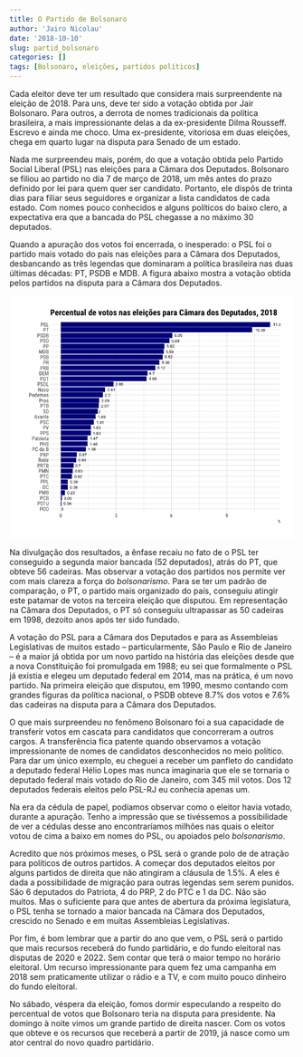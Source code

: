 ```yaml
---
title: O Partido de Bolsonaro
author: 'Jairo Nicolau'
date: '2018-10-10'
slug: partid_bolsonaro
categories: []
tags: [Bolsonaro, eleições, partidos políticos]
---
```


Cada eleitor deve ter um resultado que considera mais surpreendente na eleição
de 2018. Para uns, deve ter sido a votação obtida por Jair Bolsonaro. Para
outros, a derrota de nomes tradicionais da política brasileira, a mais
impressionante delas a da ex-presidente Dilma Rousseff. Escrevo e ainda me
choco. Uma ex-presidente, vitoriosa em duas eleições, chega em quarto lugar na
disputa para Senado de um estado.

Nada me surpreendeu mais, porém, do que a votação obtida pelo Partido Social
Liberal (PSL) nas eleições para a Câmara dos Deputados. Bolsonaro se filiou ao
partido no dia 7 de março de 2018, um mês antes do prazo definido por lei para
quem quer ser candidato. Portanto, ele dispôs de trinta dias para filiar seus
seguidores e organizar a lista candidatos de cada estado. Com nomes pouco
conhecidos e alguns políticos do baixo clero, a expectativa era que a bancada do
PSL chegasse a no máximo 30 deputados.

Quando a apuração dos votos foi encerrada, o inesperado: o PSL foi o partido
mais votado do país nas eleições para a Câmara dos Deputados, desbancando as
três legendas que dominaram a política brasileira nas duas últimas décadas: PT,
PSDB e MDB. A figura abaixo mostra a votação obtida pelos partidos na disputa
para a Câmara dos Deputados.

![](/img/bolsonaro_partido.png)

Na divulgação dos resultados, a ênfase recaiu no fato de o PSL ter conseguido a
segunda maior bancada (52 deputados), atrás do PT, que obteve 56 cadeiras. Mas
observar a votação dos partidos nos permite ver com mais clareza a força do
*bolsonarismo*. Para se ter um padrão de comparação, o PT, o partido mais
organizado do país, conseguiu atingir este patamar de votos na terceira eleição
que disputou. Em representação na Câmara dos Deputados, o PT só conseguiu
ultrapassar as 50 cadeiras em 1998, dezoito anos após ter sido fundado.

A votação do PSL para a Câmara dos Deputados e para as Assembleias Legislativas
de muitos estado – particularmente, São Paulo e Rio de Janeiro – é a maior já
obtida por um novo partido na história das eleições desde que a nova
Constituição foi promulgada em 1988; eu sei que formalmente o PSL já existia e
elegeu um deputado federal em 2014, mas na prática, é um novo partido. Na
primeira eleição que disputou, em 1990, mesmo contando com grandes figuras da
política nacional, o PSDB obteve 8.7% dos votos e 7.6% das cadeiras na disputa
para a Câmara dos Deputados.

O que mais surpreendeu no fenômeno Bolsonaro foi a sua capacidade de transferir
votos em cascata para candidatos que concorreram a outros cargos. A
transferência fica patente quando observamos a votação impressionante de nomes
de candidatos desconhecidos no meio político. Para dar um único exemplo, eu
cheguei a receber um panfleto do candidato a deputado federal Hélio Lopes mas
nunca imaginaria que ele se tornaria o deputado federal mais votado do Rio de
Janeiro, com 345 mil votos. Dos 12 deputados federais eleitos pelo PSL-RJ eu
conhecia apenas um.

Na era da cédula de papel, podíamos observar como o eleitor havia votado,
durante a apuração. Tenho a impressão que se tivéssemos a possibilidade de ver a
cédulas desse ano encontraríamos milhões nas quais o eleitor votou de cima a
baixo em nomes do PSL, ou apoiados pelo *bolsonarismo*.

Acredito que nos próximos meses, o PSL será o grande polo de de atração para
políticos de outros partidos. A começar dos deputados eleitos por alguns
partidos de direita que não atingiram a cláusula de 1.5%. A eles é dada a
possibilidade de migração para outras legendas sem serem punidos. São 6
deputados do Patriota, 4 do PRP, 2 do PTC e 1 da DC. Não são muitos. Mas o
suficiente para que antes de abertura da próxima legislatura, o PSL tenha se
tornado a maior bancada na Câmara dos Deputados, crescido no Senado e em muitas
Assembleias Legislativas.

Por fim, é bom lembrar que a partir do ano que vem, o PSL será o partido que
mais recursos receberá do fundo partidário, e do fundo eleitoral nas disputas de
2020 e 2022. Sem contar que terá o maior tempo no horário eleitoral. Um recurso
impressionante para quem fez uma campanha em 2018 sem praticamente utilizar o
rádio e a TV, e com muito pouco dinheiro do fundo eleitoral.

No sábado, véspera da eleição, fomos dormir especulando a respeito do percentual
de votos que Bolsonaro teria na disputa para presidente. Na domingo à noite
vimos um grande partido de direita nascer. Com os votos que obteve e os recursos
que receberá a partir de 2019, já nasce como um ator central do novo quadro
partidário.
